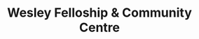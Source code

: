---
title: "Wesley Felloship & Community Centre"
url: /boulder/wesley-felloship-and-community-centre/
shop: religion
---